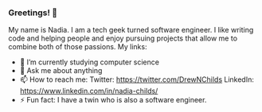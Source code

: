 ### Greetings! 👋

<!--
**LittleBoGeek/LittleBoGeek** is a ✨ _special_ ✨ repository because its `README.md` (this file) appears on your GitHub profile.
-->

My name is Nadia. I am a tech geek turned software engineer. I like writing code and helping people and enjoy pursuing projects that allow me to combine both of those passions.
My links:


- 🌱 I’m currently studying computer science
- 💬 Ask me about anything
- 📫 How to reach me: 
  Twitter: https://twitter.com/DrewNChilds
  LinkedIn: https://www.linkedin.com/in/nadia-childs/
- ⚡ Fun fact: I have a twin who is also a software engineer. 

